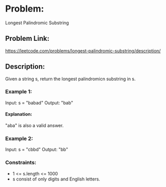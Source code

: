 # Problem: 
Longest Palindromic Substring

## Problem Link:
https://leetcode.com/problems/longest-palindromic-substring/description/

## Description:
Given a string s, return the longest palindromicn substring in s.

### Example 1:

Input: s = "babad"
Output: "bab"
#### Explanation: 
"aba" is also a valid answer.

### Example 2:

Input: s = "cbbd"
Output: "bb"

### Constraints:

- 1 <= s.length <= 1000
- s consist of only digits and English letters.